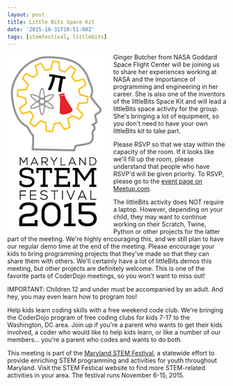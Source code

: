 ```yaml
---
layout: post
title: Little Bits Space Kit
date: '2015-10-31T10:51:00Z'
tags: [stemfestival, littlebits]
---
```


<div style="float:left; padding-right:20px"><img src="/assets/stemfest_vertical.jpg" alt="Maryland STEM Festival Logo" /></div>

Ginger Butcher from NASA Goddard Space Flight Center will be joining us to share her experiences working at NASA and the importance of programming and engineering in her career. She is also one of the inventors of the littleBits Space Kit and will lead a littleBits space activity for the group. She's bringing a lot of equipment, so you don't need to have your own littleBits kit to take part. 

Please RSVP so that we stay within the capacity of the room. If it looks like we'll fill up the room, please understand that people who have RSVP'd will be given priority. To RSVP, please go to the [event page on Meetup.com](http://www.meetup.com/CoderDojoDC/events/226218811/).

The littleBits activity does NOT require a laptop. However, depending on your child, they may want to continue working on their Scratch, Twine, Python or other projects for the latter part of the meeting. We're highly encouraging this, and we still plan to have our regular demo time at the end of the meeting. Please encourage your kids to bring programming projects that they've made so that they can share them with others. We'll certainly have a lot of littleBits demos this meeting, but other projects are definitely welcome. This is one of the favorite parts of CoderDojo meetings, so you won't want to miss out!

IMPORTANT: Children 12 and under must be accompanied by an adult. And hey, you may even learn how to program too!

Help kids learn coding skills with a free weekend code club. We're bringing the CoderDojo program of free coding clubs for kids 7-17 to the Washington, DC area. Join up if you're a parent who wants to get their kids involved, a coder who would like to help kids learn, or like a number of our members... you're a parent who codes and wants to do both.

This meeting is part of the [Maryland STEM Festival](http://marylandstemfestival.org/), a statewide effort to provide enriching STEM programming and activities for youth throughout Maryland. Visit the STEM Festical website to find more STEM-related activities in your area. The festival runs November 6-15, 2015.
